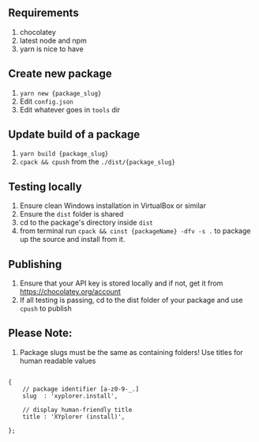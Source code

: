 ## Requirements
1. chocolatey
1. latest node and npm
1. yarn is nice to have

## Create new package
1. `yarn new {package_slug}`
1. Edit `config.json`
1. Edit whatever goes in `tools` dir

## Update build of a package
1. `yarn build {package_slug}`
1. `cpack && cpush` from the `./dist/{package_slug}`

## Testing locally
1. Ensure clean Windows installation in VirtualBox or similar
1. Ensure the `dist` folder is shared
1. cd to the package's directory inside `dist` 
1. from terminal run `cpack && cinst {packageName} -dfv -s .` to package up the source and install from it.


## Publishing
1. Ensure that your API key is stored locally and if not, get it from https://chocolatey.org/account
1. If all testing is passing, cd to the dist folder of your package and use `cpush` to publish

## Please Note:
1. Package slugs must be the same as containing folders! Use titles for human readable values
```

{
    // package identifier [a-z0-9-_.]
    slug  : 'xyplorer.install',

    // display human-friendly title
    title : 'XYplorer (install)',

};

```

